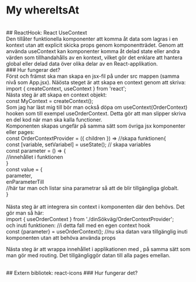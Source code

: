 # My whereItsAt
<br>
## ReactHook: React UseContext<br>
Den tillåter funktionella komponenter att komma åt data som lagras i en kontext utan att explicit skicka props genom komponentträdet. Genom att använda useContext kan komponenter komma åt delad state eller andra värden som tillhandahålls av en kontext, vilket gör det enklare att hantera global eller delad data över olika delar av en React-applikation.
<br>
### Hur fungerar det?<br>
Först och främst ska man skapa en jsx-fil på under src mappen (samma nivå som App.jsx).
Näösta steget är att skapa en context genom att skriva:<br>
import { createContext, useContext } from 'react';<br>
Nästa steg är att skapa en context objekt:<br>
const MyContext = createContext();<br>
Som jag har läst mig till bör man också döpa om useContext(OrderContext) hooken som till exempel useOrderContext. Detta gör att man slipper skriva en del kod när man ska kalla functioner.<br>
Komponenten skapas ungefär på samma sätt som övriga jsx komponenter eller pages: <br>
const OrderContextProvider = ({ children }) => //skapa funktionen{ <br>
const [variable, setVariabel] = useState(); // skapa variables<br>
const parameter = () => { <br>
//innehållet i funktionen <br>
}<br>
const value = { <br>
parameter, <br>
enParameterTill <br>
//här tar man och listar sina parametrar så att de blir tillgängliga globalt. <br>
} <br>
<br>
Nästa steg är att integrera sin context i komponenten där den behövs. Det gör man så här: <br>
import { useOrderContext } from './dinSökväg/OrderContextProvider'; <br>
och inuti funktionen: //i detta fall med en egen context hook<br>
const {parameter} = useOrderContext(); //nu ska datan vara tillgänglig inuti komponenten utan att behöva använda props <br>


Nästa steg är att wrappa innehållet i applikationen med <OrderContextProvider></OrderContextProvider>, på samma sätt som man gör med routing. Det tillgängliggör datan till alla pages emellan.<br>


<br>
## Extern bibliotek: react-icons
### Hur fungerar det?
